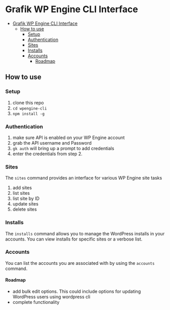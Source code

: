 # Grafik WP Engine CLI Interface

- [Grafik WP Engine CLI Interface](#grafik-wp-engine-cli-interface)
  - [How to use](#how-to-use)
    - [Setup](#setup)
    - [Authentication](#authentication)
    - [Sites](#sites)
    - [Installs](#installs)
    - [Accounts](#accounts)
      - [Roadmap](#roadmap)

## How to use

### Setup

1. clone this repo
2. `cd wpengine-cli`
3. `npm install -g`

### Authentication

1. make sure API is enabled on your WP Engine account
2. grab the API username and Password
3. ```gk auth``` will bring up a prompt to add credentials
4. enter the credentials from step 2.

### Sites

The ```sites``` command provides an interface for various WP Engine site tasks

1. add sites
2. list sites
3. list site by ID
4. update sites
5. delete sites

### Installs

The ```installs``` command allows you to manage the WordPress installs in your accounts.
You can view installs for specific sites or a verbose list.

### Accounts

You can list the accounts you are associated with by using the ```accounts``` command.

#### Roadmap

- add bulk edit options. This could include options for updating WordPress users using wordpress cli
- complete functionality
